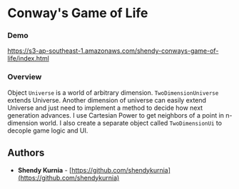 # Conway's Game of Life

### Demo

https://s3-ap-southeast-1.amazonaws.com/shendy-conways-game-of-life/index.html

### Overview

Object `Universe` is a world of arbitrary dimension. `TwoDimensionUniverse` extends Universe. Another dimension of universe can easily extend Universe and just need to implement a method to decide how next generation advances. I use Cartesian Power to get neighbors of a point in n-dimension world. I also create a separate object called `TwoDimensionUi` to decople game logic and UI.

## Authors

* **Shendy Kurnia** - [https://github.com/shendykurnia](https://github.com/shendykurnia)